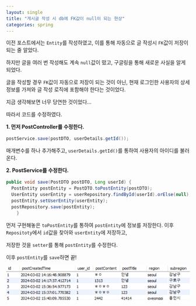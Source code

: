 ```yaml
---
layout: single
title: "게시글 작성 시 db에 FK값이 null이 되는 현상"
categories: spring
---
```


이전 포스트에서는 `Entity`를 작성하였고, 이를 통해 자동으로 글 작성시 `FK`값이 저장이 되는 줄 알았다. 

하지만 글을 여러 번 작성해도 계속 `null`값이 떴고, 구글링을 통해 새로운 사실을 알게 되었다. 

글을 작성할 경우 `FK`값이 자동으로 저장이 되는 것이 아닌, 현재 로그인한 사용자의 상세 정보를 가져와 글 작성 로직에 포함해야 한다는 것이었다.

지금 생각해보면 너무 당연한 것이었다...

따라서 코드를 수정하였다.

**1. 먼저 PostController를 수정한다.**

```java
postService.save(postDTO, userDetails.getId());		
```

매개변수를 하나 추가해주고, `userDetails.getId()`를 통하여 사용자의 아이디를 불러온다.

**2. PostService를 수정한다.**

```java
public void save(PostDTO postDTO, Long userId) {
  PostEntity postEntity = PostDTO.toPostEntity(postDTO); 
  UserEntity userEntity = userRepository.findById(userId).orElse(null);
  postEntity.setUserEntity(userEntity);
  postRepository.save(postEntity);
	}
```

먼저 구현해놓은 `toPostEntity`를 통하여 `postEntity`에 정보를 저장한다. 이후 `Repositoty`에서 `id`값을 찾아와 `userEntity`에 저장하고, 

저장한 것을 `setter`를 통해 `postEntity`를 수정한다.

이후 `postEntity`를 `save`하면 끝!

![db저장](/images/dbSave.png)

